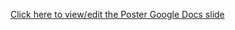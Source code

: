 [Click here to view/edit the Poster Google Docs slide](https://docs.google.com/presentation/d/1n3UZ_Sm7aMlZSypNz3WUI2EluH74dlmk/edit?usp=sharing&ouid=115444415578250540673&rtpof=true&sd=true)
